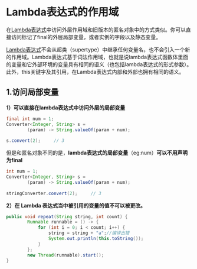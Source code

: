 # Lambda表达式的作用域

在[Lambda表达式](http://blog.csdn.net/sun_promise/article/details/51121205)中访问外层作用域和旧版本的匿名对象中的方式类似。你可以直接访问标记了final的外层局部变量，或者实例的字段以及静态变量。 

[Lambda表达式](http://blog.csdn.net/sun_promise/article/details/51121205)不会从超类（supertype）中继承任何变量名，也不会引入一个新的作用域。Lambda表达式基于词法作用域，也就是说lambda表达式函数体里面的变量和它外部环境的变量具有相同的语义（也包括lambda表达式的形式参数）。此外，this关键字及其引用，在Lambda表达式内部和外部也拥有相同的语义。 



## 1.访问局部变量

**1）可以直接在lambda表达式中访问外层的局部变量** 

```java
final int num = 1;
Converter<Integer, String> s =
        (param) -> String.valueOf(param + num);
 
s.convert(2);     // 3
```

但是和匿名对象不同的是，**lambda表达式的局部变量**（eg:num）**可以不用声明为final** 

```java
int num = 1;
Converter<Integer, String> s =
        (param) -> String.valueOf(param + num);
 
stringConverter.convert(2);     // 3
```

**2）在 Lambda 表达式当中被引用的变量的值不可以被更改。** 

```java
public void repeat(String string, int count) {
        Runnable runnable = () -> {
            for (int i = 0; i < count; i++) {
                string = string + "a";//编译出错
                System.out.println(this.toString());
            }
        };
        new Thread(runnable).start();
}
```

